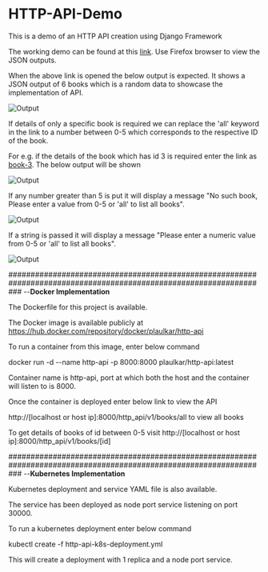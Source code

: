 # HTTP-API-Demo

This is a demo of an HTTP API creation using Django Framework

The working demo can be found at this [link](https://demo-http-api.herokuapp.com/http_api/v1/books/all). Use Firefox browser to view the JSON outputs.

When the above link is opened the below output is expected. It shows a JSON output of 6 books which is a random data to showcase the implementation of API.

![Output](https://i.ibb.co/dMSkLCN/Capture.png)

If details of only a specific book is required we can replace the 'all' keyword in the link to a number between 0-5 which corresponds to the respective ID of the book.

For e.g. if the details of the book which has id 3 is required enter the link as [book-3](https://demo-http-api.herokuapp.com/http_api/v1/books/3). The below output will be shown

![Output](https://i.ibb.co/RgD8jVC/Capture.png)

If any number greater than 5 is put it will display a message "No such book, Please enter a value from 0-5 or 'all' to list all books".

![Output](https://i.ibb.co/wpdwx3W/Capture.png)

If a string is passed it will display a message "Please enter a numeric value from 0-5 or 'all' to list all books".

![Output](https://i.ibb.co/850DYX8/Capture.png)

###################################################################################################################
--**Docker Implementation**

The Dockerfile for this project is available.

The Docker image is available publicly at https://hub.docker.com/repository/docker/plaulkar/http-api

To run a container from this image, enter below command

docker run -d --name http-api -p 8000:8000 plaulkar/http-api:latest

Container name is http-api, port at which both the host and the container will listen to is 8000.

Once the container is deployed enter below link to view the API

http://[localhost or host ip]:8000/http_api/v1/books/all to view all books

To get details of books of id between 0-5 visit http://[localhost or host ip]:8000/http_api/v1/books/[id]

###################################################################################################################
--**Kubernetes Implementation**

Kubernetes deployment and service YAML file is also available.

The service has been deployed as node port service listening on port 30000.

To run a kubernetes deployment enter below command

kubectl create -f http-api-k8s-deployment.yml

This will create a deployment with 1 replica and a node port service.


